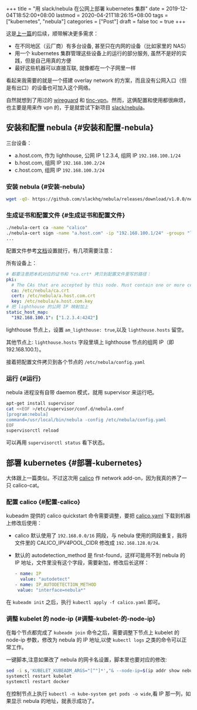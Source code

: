 +++
title = "用 slack/nebula 在公网上部署 kubernetes 集群"
date = 2019-12-04T18:52:00+08:00
lastmod = 2020-04-21T18:26:15+08:00
tags = ["kubernetes", "nebula"]
categories = ["Post"]
draft = false
toc = true
+++

这是[上一篇](/deploy-kubernetes-with-kubeadm/)的后续，顺带解决更多需求：

-   在不同地区（云厂商）有多台设备, 甚至只在内网的设备（比如家里的 NAS）
-   用一个 kubernetes 集群管理这些设备上的运行的部分服务, 虽然不是好的实践，但是自己用真的方便
-   最好这些机器可以直接互联, 就像都在一个子网里一样

看起来我需要的就是一个搭建 overlay network 的方案，而且没有公网入口（但是有出口）的设备也可加入这个网络。

自然就想到了用过的 [wireguard](https://www.wireguard.com/quickstart/) 和 [tinc-vpn](https://www.tinc-vpn.org/)。然而，这俩配置和使用都很麻烦，也主要是用来作 vpn 的，于是就尝试下新项目 [slack/nebula](https://github.com/slackhq/nebula)。


## 安装和配置 nebula {#安装和配置-nebula}

三台设备：

-   a.host.com, 作为 lighthouse, 公网 IP 1.2.3.4, 组网 IP `192.168.100.1/24`
-   b.host.com, 组网 IP `192.168.100.2/24`
-   c.host.com, 组网 IP `192.168.100.3/24`


### 安装 nebula {#安装-nebula}

```bash
wget -qO- https://github.com/slackhq/nebula/releases/download/v1.0.0/nebula-linux-amd64.tar.gz | tar  xvf - -C /usr/local/bin
```


### 生成证书和配置文件 {#生成证书和配置文件}

```bash
./nebula-cert ca -name "calico"
./nebula-cert sign -name "a.host.com" -ip "192.168.100.1/24" -groups "lighthouse"
...
```

配置文件参考[文档](https://github.com/slackhq/nebula#5-configuration-files-for-each-host)设置就行，有几项需要注意：

所有设备上：

```yaml
# 都要注意把本机对应的证书和 *ca.crt* 拷贝到配置文件里写的路径：
pki:
  # The CAs that are accepted by this node. Must contain one or more certificates created by 'nebula-cert ca'
  ca: /etc/nebula/ca.crt
  cert: /etc/nebula/a.host.com.crt
  key: /etc/nebula/a.host.com.key
# 把 lighthouse 的公网 IP 映射加上
static_host_map:
  "192.168.100.1": ["1.2.3.4:4242"]
```

lighthouse 节点上，设置 `am_lighthouse: true`,以及 `lighthouse.hosts` 留空。

其他节点上: `lighthouse.hosts` 字段里填上 lighthouse 节点的组网 IP（即 192.168.100.1）。

接着把配置文件拷贝到各个节点的 `/etc/nebula/config.yaml`


### 运行 {#运行}

nebula 进程没有自带 daemon 模式，就用 supervisor 来运行吧。

```bash
apt-get install supervisor
cat <<EOF >/etc/supervisor/conf.d/nebula.conf
[program:nebula]
command=/usr/local/bin/nebula -config /etc/nebula/config.yaml
EOF
supervisorctl reload
```

可以再用 `supervisorctl status` 看下状态。


## 部署 kubernetes {#部署-kubernetes}

大体跟上一篇类似。不过这次用 [calico](https://kubernetes.io/docs/setup/production-environment/tools/kubeadm/create-cluster-kubeadm/) 作 network add-on，因为我真的养了一只 calico-cat。


### 配置 calico {#配置-calico}

kubeadm 提供的 calico quickstart 命令需要调整，要把 [calico.yaml](https://docs.projectcalico.org/v3.8/manifests/calico.yaml) 下载到机器上修改后使用：

-   calico 默认使用了 `192.168.0.0/16` 网段，与 nebula 使用的网段重复，我将文件里的 CALICO\_IPV4POOL\_CIDR 修改成 `192.168.128.0/24`.
-   默认的 autodetection\_method 是 first-found，这样可能用不到 nebula 的 IP 地址，文件里没有这个字段，需要新加，修改后长这样：

    ```yaml
    ​- name: IP
      value: "autodetect"
    ​- name: IP_AUTODETECTION_METHOD
     value: "interface=nebula*"
    ```

在 `kubeadm init` 之后，执行 `kubectl apply -f calico.yaml` 即可。


### 调整 kubelet 的 node-ip {#调整-kubelet-的-node-ip}

在每个节点都完成了 `kubeadm join` 命令之后，需要调整下节点上 kubelet 的 node-ip 参数，修改为 nebula 的 IP 地址,以使 `kubectl logs` 之类的命令可以正常工作。

一键脚本,注意如果改了 nebula 的网卡名设置，脚本里也要对应的修改:

```bash
sed -i s,'KUBELET_KUBEADM_ARGS="[^"]*',"& --node-ip=$(ip addr show nebula1 | grep -Po 'inet \K[\d.]+')", /var/lib/kubelet/kubeadm-flags.env
systemctl restart kubelet
systemctl restart docker
```

在控制节点上执行 `kubectl -n kube-system get pods -o wide`,看 IP 那一列，如果显示 nebula 的地址，就表示成功了。